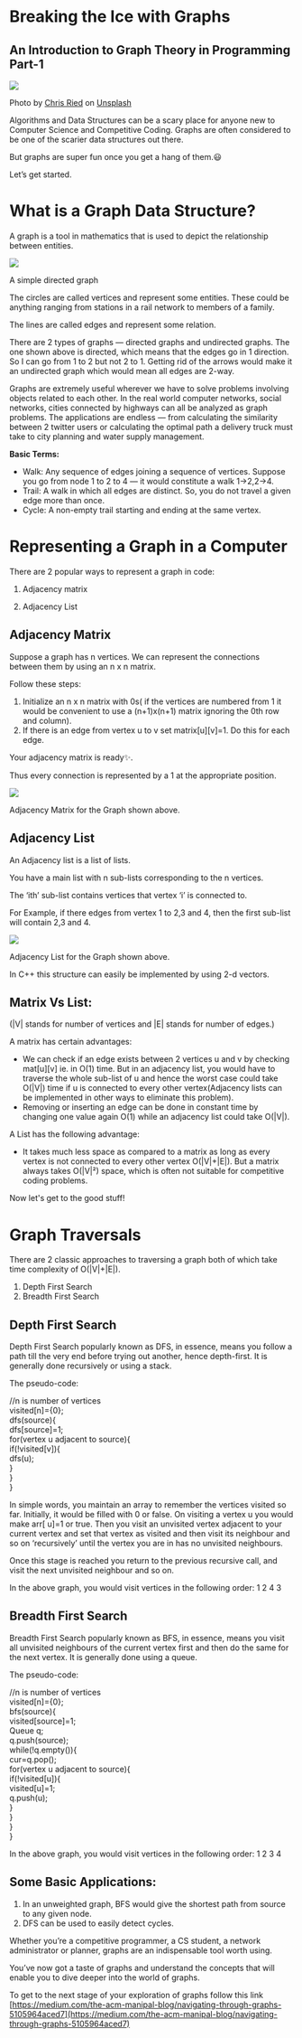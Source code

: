
# Breaking the Ice with Graphs

## An Introduction to Graph Theory in Programming Part-1

![](https://miro.medium.com/max/1050/0*3ZTHLDLFWv-8_fPF)

Photo by  [Chris Ried](https://unsplash.com/@cdr6934?utm_source=medium&utm_medium=referral)  on  [Unsplash](https://unsplash.com/?utm_source=medium&utm_medium=referral)

Algorithms and Data Structures can be a scary place for anyone new to Computer Science and Competitive Coding. Graphs are often considered to be one of the scarier data structures out there.

But graphs are super fun once you get a hang of them.😃

Let’s get started.

# What is a Graph Data Structure?

A graph is a tool in mathematics that is used to depict the relationship between entities.

![](https://miro.medium.com/max/563/1*MrxLGnH_6FlBYbuFu4eEqg.png)

A simple directed graph

The circles are called vertices and represent some entities. These could be anything ranging from stations in a rail network to members of a family.

The lines are called edges and represent some relation.

There are 2 types of graphs — directed graphs and undirected graphs. The one shown above is directed, which means that the edges go in 1 direction. So I can go from 1 to 2 but not 2 to 1. Getting rid of the arrows would make it an undirected graph which would mean all edges are 2-way.

Graphs are extremely useful wherever we have to solve problems involving objects related to each other. In the real world computer networks, social networks, cities connected by highways can all be analyzed as graph problems. The applications are endless — from calculating the similarity between 2 twitter users or calculating the optimal path a delivery truck must take to city planning and water supply management.

**Basic Terms:**

-   Walk: Any sequence of edges joining a sequence of vertices. Suppose you go from node 1 to 2 to 4 — it would constitute a walk 1->2,2->4.
-   Trail: A walk in which all edges are distinct. So, you do not travel a given edge more than once.
-   Cycle: A non-empty trail starting and ending at the same vertex.

# Representing a Graph in a Computer

There are 2 popular ways to represent a graph in code:

1.  Adjacency matrix

2. Adjacency List

## Adjacency Matrix

Suppose a graph has n vertices. We can represent the connections between them by using an n x n matrix.

Follow these steps:

1.  Initialize an n x n matrix with 0s( if the vertices are numbered from 1 it would be convenient to use a (n+1)x(n+1) matrix ignoring the 0th row and column).
2.  If there is an edge from vertex u to v set matrix[u][v]=1. Do this for each edge.

Your adjacency matrix is ready✨.

Thus every connection is represented by a 1 at the appropriate position.

![](https://miro.medium.com/max/624/1*56IYne8lDqDb86Y9aEHf_Q.png)

Adjacency Matrix for the Graph shown above.

## Adjacency List

An Adjacency list is a list of lists.

You have a main list with n sub-lists corresponding to the n vertices.

The ‘ith’ sub-list contains vertices that vertex ‘i’ is connected to.

For Example, if there edges from vertex 1 to 2,3 and 4, then the first sub-list will contain 2,3 and 4.

![](https://miro.medium.com/max/588/1*wAjLqWaia7oma_ste-UwNw.png)

Adjacency List for the Graph shown above.

In C++ this structure can easily be implemented by using 2-d vectors.

## Matrix Vs List:

(|V| stands for number of vertices and |E| stands for number of edges.)

A matrix has certain advantages:

-   We can check if an edge exists between 2 vertices u and v by checking mat[u][v] ie. in O(1) time. But in an adjacency list, you would have to traverse the whole sub-list of u and hence the worst case could take O(|V|) time if u is connected to every other vertex(Adjacency lists can be implemented in other ways to eliminate this problem).
-   Removing or inserting an edge can be done in constant time by changing one value again O(1) while an adjacency list could take O(|V|).

A List has the following advantage:

-   It takes much less space as compared to a matrix as long as every vertex is not connected to every other vertex O(|V|+|E|). But a matrix always takes O(|V|²) space, which is often not suitable for competitive coding problems.

Now let's get to the good stuff!

# Graph Traversals

There are 2 classic approaches to traversing a graph both of which take time complexity of O(|V|+|E|).

1.  Depth First Search
2.  Breadth First Search

## Depth First Search

Depth First Search popularly known as DFS, in essence, means you follow a path till the very end before trying out another, hence depth-first. It is generally done recursively or using a stack.

The pseudo-code:

//n is number of vertices  
visited[n]={0};  
dfs(source){  
    dfs[source]=1;  
    for(vertex u adjacent to source){  
        if(!visited[v]){  
           dfs(u);  
         }  
     }  
}

In simple words, you maintain an array to remember the vertices visited so far. Initially, it would be filled with 0 or false. On visiting a vertex u you would make arr[ u]=1 or true. Then you visit an unvisited vertex adjacent to your current vertex and set that vertex as visited and then visit its neighbour and so on ‘recursively’ until the vertex you are in has no unvisited neighbours.

Once this stage is reached you return to the previous recursive call, and visit the next unvisited neighbour and so on.

In the above graph, you would visit vertices in the following order: 1 2 4 3

## Breadth First Search

Breadth First Search popularly known as BFS, in essence, means you visit all unvisited neighbours of the current vertex first and then do the same for the next vertex. It is generally done using a queue.

The pseudo-code:

//n is number of vertices  
visited[n]={0};  
bfs(source){  
    visited[source]=1;  
    Queue q;  
    q.push(source);  
    while(!q.empty()){  
        cur=q.pop();  
        for(vertex u adjacent to source){  
           if(!visited[u]){  
              visited[u]=1;  
              q.push(u);  
           }  
         }  
     }  
}

In the above graph, you would visit vertices in the following order: 1 2 3 4

## Some Basic Applications:

1.  In an unweighted graph, BFS would give the shortest path from source to any given node.
2.  DFS can be used to easily detect cycles.

Whether you’re a competitive programmer, a CS student, a network administrator or planner, graphs are an indispensable tool worth using.

You’ve now got a taste of graphs and understand the concepts that will enable you to dive deeper into the world of graphs.

To get to the next stage of your exploration of graphs follow this link  [https://medium.com/the-acm-manipal-blog/navigating-through-graphs-5105964aced7](https://medium.com/the-acm-manipal-blog/navigating-through-graphs-5105964aced7)
